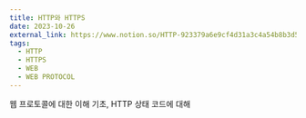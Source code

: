 ```yaml
---
title: HTTP와 HTTPS
date: 2023-10-26
external_link: https://www.notion.so/HTTP-923379a6e9cf4d31a3c4a54b8b3d57d0
tags:
  - HTTP
  - HTTPS
  - WEB
  - WEB PROTOCOL
---
```


웹 프로토콜에 대한 이해 기초, HTTP 상태 코드에 대해
<!--more-->
